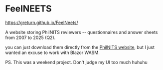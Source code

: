 # FeelNEETS
https://greturn.github.io/FeelNeets/

A website storing PhilNITS reviewers -- questionnaires and answer sheets from 2007 to 2025 (Q2).

you can just download them directly from the [PhilNITS website](https://itpec.org/pastexamqa/fe.html), but I just wanted an excuse to work with Blazor WASM.

PS. This was a weekend project. Don't judge my UI too much huhuhu
